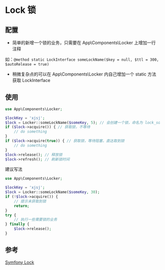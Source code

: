 # Lock 锁

## 配置

- 简单的新增一个锁的业务，只需要在 App\Components\Locker 上增加一行注释

如：`@method static LockInterface someLockName($key = null, $ttl = 300, $autoRelease = true)`

- 稍微复杂点的可以在 App\Components\Locker 内自己增加一个 static 方法获取 LockInterface

## 使用

```php
use App\Components\Locker;

$lockKey = 'xjsj';
$lock = Locker::someLockName($someKey, 5); // 会创建一个锁，命名为 lock_someLockNamexjsj，锁最长有效期为 5 秒，在进程结束时会自动释放
if ($lock->acquire()) { // 获取锁，不等待
    // do something
}
if ($lock->acquire(true)) { // 获取锁，等待阻塞，直达取到锁
    // do something
}
$lock->release(); // 释放锁
$lock->refresh(); // 刷新锁时间
```

建议写法

```php
use App\Components\Locker;

$lockKey = 'xjsj';
$lock = Locker::someLockName($someKey, 30);
if (!$lock->acquire()) {
    // 提示未获取到锁
    return;
}
try {
    // 执行一些需要锁的业务
} finally {
    $lock->release();
}
```

## 参考

[Symfony Lock](https://symfony.com/doc/4.4/components/lock.html)